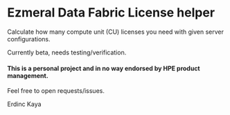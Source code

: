 # Ezmeral Data Fabric License helper

Calculate how many compute unit (CU) licenses you need with given server configurations.

Currently beta, needs testing/verification.


#### This is a personal project and in no way endorsed by HPE product management.

Feel free to open requests/issues.


Erdinc Kaya